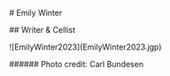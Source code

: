 <p style="text-align: centre;"># Emily Winter</p> 
<p style="text-align: centre;">## Writer & Cellist</p>

<p style="text-align: centre;">![EmilyWinter2023](EmilyWinter2023.jgp)</p>
<p style="text-align: centre;">###### Photo credit: Carl Bundesen</p>

